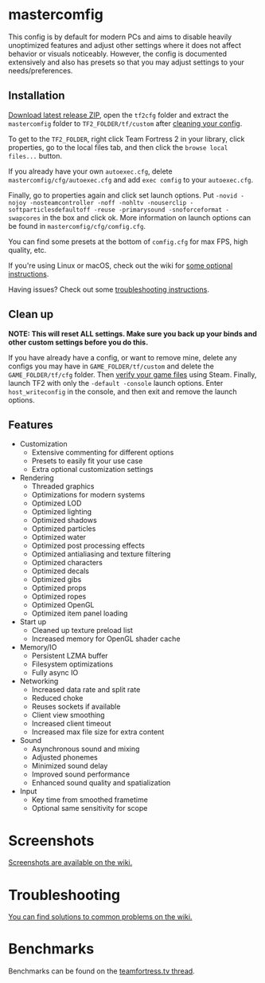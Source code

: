 # mastercomfig

This config is by default for modern PCs and aims to disable heavily unoptimized
features and adjust other settings where it does not affect behavior or visuals
noticeably. However, the config is documented extensively and also has presets
so that you may adjust settings to your needs/preferences.

## Installation

[Download latest release ZIP](https://github.com/mastercoms/tf2cfg/releases/latest), open the `tf2cfg` folder and extract
the `mastercomfig` folder to `TF2_FOLDER/tf/custom` after [cleaning your config](#clean-up).

To get to the `TF2_FOLDER`, right click Team Fortress 2 in your library, click
properties, go to the local files tab, and then click the `browse local files...`
button.

If you already have your own `autoexec.cfg`, delete `mastercomfig/cfg/autoexec.cfg` and
add `exec comfig` to your `autoexec.cfg`.

Finally, go to properties again and click set launch options.
Put `-novid -nojoy -nosteamcontroller -noff -nohltv -nouserclip -softparticlesdefaultoff -reuse -primarysound -snoforceformat -swapcores` in
the box and click ok. More information on launch options can be found in
`mastercomfig/cfg/comfig.cfg`.

You can find some presets at the bottom of `comfig.cfg` for max FPS, high quality, etc.

If you're using Linux or macOS, check out the wiki for [some optional instructions](https://github.com/mastercoms/tf2cfg/wiki/OpenGL-Systems).

Having issues? Check out some [troubleshooting instructions](https://github.com/mastercoms/tf2cfg/wiki/Troubleshooting).

## Clean up

**NOTE: This will reset ALL settings. Make sure you back up your binds and other
custom settings before you do this.**

If you have already have a config, or want to remove mine, delete any configs you
may have in `GAME_FOLDER/tf/custom` and delete the `GAME_FOLDER/tf/cfg` folder.
Then [verify your game files](https://support.steampowered.com/kb_article.php?ref=2037-QEUH-3335) using Steam. Finally, launch TF2 with only the `-default -console` launch options. Enter `host_writeconfig` in the console, and then exit and remove the launch options.

## Features

* Customization
  * Extensive commenting for different options
  * Presets to easily fit your use case
  * Extra optional customization settings
* Rendering
  * Threaded graphics
  * Optimizations for modern systems
  * Optimized LOD
  * Optimized lighting
  * Optimized shadows
  * Optimized particles
  * Optimized water
  * Optimized post processing effects
  * Optimized antialiasing and texture filtering
  * Optimized characters
  * Optimized decals
  * Optimized gibs
  * Optimized props
  * Optimized ropes
  * Optimized OpenGL
  * Optimized item panel loading
* Start up
  * Cleaned up texture preload list
  * Increased memory for OpenGL shader cache
* Memory/IO
  * Persistent LZMA buffer
  * Filesystem optimizations
  * Fully async IO
* Networking
  * Increased data rate and split rate
  * Reduced choke
  * Reuses sockets if available
  * Client view smoothing
  * Increased client timeout
  * Increased max file size for extra content
* Sound
  * Asynchronous sound and mixing
  * Adjusted phonemes
  * Minimized sound delay
  * Improved sound performance
  * Enhanced sound quality and spatialization
* Input
  * Key time from smoothed frametime
  * Optional same sensitivity for scope

# Screenshots

[Screenshots are available on the wiki.](https://github.com/mastercoms/tf2cfg/wiki/Screenshots)

# Troubleshooting

[You can find solutions to common problems on the wiki.](https://github.com/mastercoms/tf2cfg/wiki/Troubleshooting)

# Benchmarks

Benchmarks can be found on the [teamfortress.tv thread](http://www.teamfortress.tv/42867/mastercomfig-fps-customization-config/).
